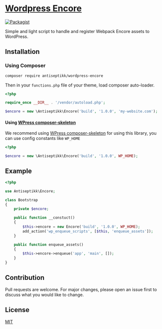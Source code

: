 # [Wordpress Encore](https://github.com/antiseptikk/wordpress-encore)

[![Packagist](https://img.shields.io/packagist/v/antiseptikk/wordpress-encore.svg)](https://packagist.org/packages/antiseptikk/wordpress-encore)

Simple and light script to handle and register Webpack Encore assets to WordPress. 

## Installation

### Using Composer

```bash
composer require antiseptikk/wordpress-encore
```

Then in your `functions.php` file of your theme, load composer auto-loader.

```php
<?php

require_once __DIR__ . '/vendor/autoload.php';

$encore = new \Antiseptikk\Encore('build', '1.0.0', 'my-website.com');
```

#### Using [WPress composer-skeleton](https://github.com/agencearcange/wordpress-composer-skeleton)

We recommend using [WPress composer-skeleton](https://github.com/agencearcange/wordpress-composer-skeleton)  for using this library, 
you can use config constants like `WP_HOME`

```php
<?php

$encore = new \Antiseptikk\Encore('build', '1.0.0', WP_HOME);
```

## Example

```PHP
<?php

use Antiseptikk\Encore;

class Bootstrap
{
    private $encore;   

    public function __constuct()
    {
        $this->encore = new Encore('build', '1.0.0', WP_HOME);
        add_action('wp_enqueue_scripts', [$this, 'enqueue_assets']);
    }

    public function enqueue_assets()
    {
        $this->encore->enqueue('app', 'main', []);
    }
}
```

## Contribution

Pull requests are welcome. For major changes, please open an issue first to discuss what you would like to change.

## License

[MIT](https://choosealicense.com/licenses/mit/)
